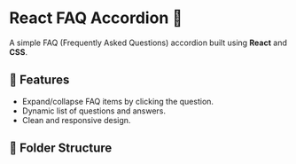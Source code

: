 # React FAQ Accordion 📜

A simple FAQ (Frequently Asked Questions) accordion built using **React** and **CSS**.

## 🚀 Features
- Expand/collapse FAQ items by clicking the question.
- Dynamic list of questions and answers.
- Clean and responsive design.

## 📂 Folder Structure
